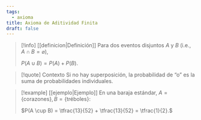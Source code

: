 ```yaml
---
tags:
  - axioma
title: Axioma de Aditividad Finita
draft: false
---
```

> [!info] [[definicion|Definición]]
> Para dos eventos disjuntos $A$ y $B$ (i.e., $A \cap B = \varnothing$),
> 
> $P(A \cup B) = P(A) + P(B).$

> [!quote] Contexto
> Si no hay superposición, la probabilidad de “o” es la suma de probabilidades individuales.

> [!example] [[ejemplo|Ejemplo]]
> En una baraja estándar, $A = \{\text{corazones}\}, B = \{\text{tréboles}\}$:
> 
> $P(A \cup B) = \tfrac{13}{52} + \tfrac{13}{52} = \tfrac{1}{2}.$